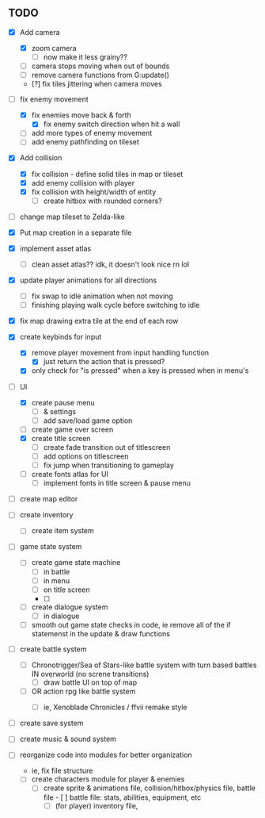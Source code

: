 ## TODO

- [x] Add camera
    - [x] zoom camera
        - [ ] now make it less grainy??
    - [ ] camera stops moving when out of bounds
    - [ ] remove camera functions from G:update()
    - [?] fix tiles jittering when camera moves

- [ ] fix enemy movement
    - [x] fix enemies move back & forth
        - [x] fix enemy switch direction when hit a wall
    - [ ] add more types of enemy movement
    - [ ] add enemy pathfinding on tileset

- [x] Add collision
    - [x] fix collision - define solid tiles in map or tileset
    - [x] add enemy collision with player
    - [x] fix collision with height/width of entity
        - [ ] create hitbox with rounded corners?

- [ ] change map tileset to Zelda-like
- [x] Put map creation in a separate file

- [x] implement asset atlas
    - [ ] clean asset atlas?? idk, it doesn't look nice rn lol


- [x] update player animations for all directions
    - [ ] fix swap to idle animation when not moving
    - [ ] finishing playing walk cycle before switching to idle 

- [x] fix map drawing extra tile at the end of each row

- [x] create keybinds for input
    - [x] remove player movement from input handling function
        - [x] just return the action that is pressed?    
    - [x] only check for "is pressed" when a key is pressed when in menu's

- [ ] UI
    - [x] create pause menu
        - [ ] & settings
        - [ ] add save/load game option
    - [ ] create game over screen
    - [x] create title screen
        - [ ] create fade transition out of titlescreen
        - [ ] add options on titlescreen
        - [ ] fix jump when transitioning to gameplay
    - [ ] create fonts atlas for UI
        - [ ] implement fonts in title screen & pause menu

- [ ] create map editor

- [ ] create inventory
    - [ ] create item system

- [ ] game state system
    - [ ] create game state machine
        - [ ] in battle
        - [ ] in menu
        - [ ] on title screen
        - [ ] 
    - [ ] create dialogue system
        - [ ] in dialogue
    - [ ] smooth out game state checks in code, ie remove all of the if statemenst in the update & draw functions

- [ ] create battle system
    - [ ] Chronotrigger/Sea of Stars-like battle system with turn based battles IN overworld (no screne transitions)
        - [ ] draw battle UI on top of map
    - [ ] OR action rpg like battle system
        - [ ] ie, Xenoblade Chronicles / ffvii remake style

    
- [ ] create save system

- [ ] create music & sound system

- [ ] reorganize code into modules for better organization
    - ie, fix file structure
    - [ ] create characters module for player & enemies
        - [ ] create sprite & animations file, collision/hitbox/physics file, battle file
                - [ ] battle file: stats, abilities, equipment, etc
            - [ ] (for player) inventory file, 